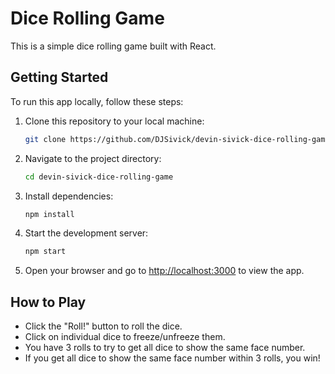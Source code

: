# Dice Rolling Game

This is a simple dice rolling game built with React.

## Getting Started

To run this app locally, follow these steps:

1. Clone this repository to your local machine:

   ```bash
   git clone https://github.com/DJSivick/devin-sivick-dice-rolling-game.git
   ```

2. Navigate to the project directory:

   ```bash
   cd devin-sivick-dice-rolling-game
   ```

3. Install dependencies:

   ```bash
   npm install
   ```

4. Start the development server:

   ```bash
   npm start
   ```

5. Open your browser and go to [http://localhost:3000](http://localhost:3000) to view the app.

## How to Play

- Click the "Roll!" button to roll the dice.
- Click on individual dice to freeze/unfreeze them.
- You have 3 rolls to try to get all dice to show the same face number.
- If you get all dice to show the same face number within 3 rolls, you win!
